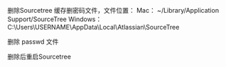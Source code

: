 删除Sourcetree 缓存删密码文件，文件位置：
Mac：
~/Library/Application Support/SourceTree
Windows：
C:\Users\USERNAME\AppData\Local\Atlassian\SourceTree

删除 passwd 文件

删除后重启Sourcetree
